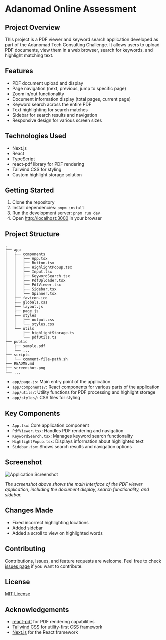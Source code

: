 # Adanomad Online Assessment

## Project Overview

This project is a PDF viewer and keyword search application developed as part of the Adanomad Tech Consulting Challenge. It allows users to upload PDF documents, view them in a web browser, search for keywords, and highlight matching text.

## Features

- PDF document upload and display
- Page navigation (next, previous, jump to specific page)
- Zoom in/out functionality
- Document information display (total pages, current page)
- Keyword search across the entire PDF
- Text highlighting for search matches
- Sidebar for search results and navigation
- Responsive design for various screen sizes

## Technologies Used

- Next.js
- React 
- TypeScript
- react-pdf library for PDF rendering
- Tailwind CSS for styling
- Custom highlight storage solution

## Getting Started

1. Clone the repository
2. Install dependencies: `pnpm install`
3. Run the development server: `pnpm run dev`
4. Open [http://localhost:3000](http://localhost:3000) in your browser

## Project Structure

```
.
├── app
│   ├── components
│   │   ├── App.tsx
│   │   ├── Button.tsx
│   │   ├── HighlightPopup.tsx
│   │   ├── Input.tsx
│   │   ├── KeywordSearch.tsx
│   │   ├── PdfUploader.tsx
│   │   ├── PdfViewer.tsx
│   │   ├── Sidebar.tsx
│   │   └── Spinner.tsx
│   ├── favicon.ico
│   ├── globals.css
│   ├── layout.js
│   ├── page.js
│   ├── styles
│   │   ├── output.css
│   │   └── styles.css
│   └── utils
│       ├── highlightStorage.ts
│       └── pdfUtils.ts
├── public
│   ├── sample.pdf
│   └── ...
├── scripts
│   └── comment-file-path.sh
├── README.md
├── screenshot.png
└── ...
```

- `app/page.js`: Main entry point of the application
- `app/components/`: React components for various parts of the application
- `app/utils/`: Utility functions for PDF processing and highlight storage
- `app/styles/`: CSS files for styling

## Key Components

- `App.tsx`: Core application component
- `PdfViewer.tsx`: Handles PDF rendering and navigation
- `KeywordSearch.tsx`: Manages keyword search functionality
- `HighlightPopup.tsx`: Displays information about highlighted text
- `Sidebar.tsx`: Shows search results and navigation options

## Screenshot

![Application Screenshot](./screenshot.png)

*The screenshot above shows the main interface of the PDF viewer application, including the document display, search functionality, and sidebar.*

## Changes Made
- Fixed incorrect highlighting locations
- Added sidebar
- Added a scroll to view on highlighted words

## Contributing

Contributions, issues, and feature requests are welcome. Feel free to check [issues page](https://github.com/yourusername/your-repo-name/issues) if you want to contribute.

## License

[MIT License](https://opensource.org/licenses/MIT)

## Acknowledgements

- [react-pdf](https://github.com/wojtekmaj/react-pdf) for PDF rendering capabilities
- [Tailwind CSS](https://tailwindcss.com/) for utility-first CSS framework
- [Next.js](https://nextjs.org/) for the React framework
